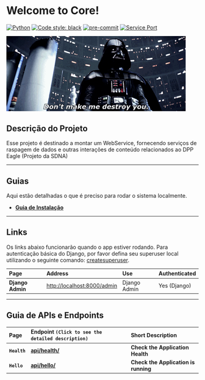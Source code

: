 <!--
    helpers -> funções onde não existe uso de serviço externo (Validação de CNPJ, Alguma regex ou algo do tipo)
    services -> Pasta onde as requests são feitas (Uma função onde recebe os parametros e faz a request para o local desejado)
    tools -> Faz o consumo dos services. Salva dados dentro das tabela. Trata os dados da ViewSet juntamente com o DB.
    assets -> Quando só a tool não for organização suficiente deve-se usar essa pasta ou criá-la
-->

# Welcome to Core!
[![Python](https://img.shields.io/badge/python-3.10-green)](https://www.python.org)
[![Code style: black](https://img.shields.io/badge/code%20style-black-000000.svg)](https://github.com/psf/black)
[![pre-commit](https://img.shields.io/badge/pre--commit-enabled-brightgreen?logo=pre-commit&logoColor=white)](https://github.com/pre-commit/pre-commit)
[![Service Port](https://img.shields.io/badge/Port-8000-yellow)]()

<p align="left">
    <img width=470 src="docs/images/darth-vader.gif">
</p>

## **Descrição do Projeto**
>
Esse projeto é destinado a montar um WebService, fornecendo serviços de raspagem de dados e outras interações de conteúdo relacionados ao DPP Eagle (Projeto da SDNA)
>

-------------------------------------------------------------------------------------------------------------------------------
## **Guias**
Aqui estão detalhadas o que é preciso para rodar o sistema localmente.

* **[Guia de Instalação](docs/readme/INSTALL.md)**
<!-- * **[Developing Guide](docs/readme/DEVELOP.md)**
* **[Deployment Guide](docs/readme/DEPLOY.md)**
* **[Postman Collection](docs/postman/postman_collection.json)** -->

-------------------------------------------------------------------------------------------------------------------------------
## **Links**

Os links abaixo funcionarão quando o app estiver rodando. Para autenticação básica do Django, por favor defina seu superuser local utilizando o seguinte comando: 
[createsuperuser](https://docs.djangoproject.com/en/2.2/intro/tutorial02/).

| Page                | Address                                                                                                                                  | Use                         | Authenticated |
|:--------------------|:-----------------------------------------------------------------------------------------------------------------------------------------|:----------------------------|:--------------|
| **Django Admin**        | [http://localhost:8000/admin](http://localhost:8000/admin)           | Django Admin                | Yes (Django)  |


-------------------------------------------------------------------------------------------------------------------------------
## **Guia de APIs e Endpoints**
| Page                | Endpoint `(Click to see the detailed description)`           | Short Description |
|:--------------------|:-----------------------------------|:--------------|
| **`Health`**         | **[api/health/](docs/routes_map/core/health/api_health.md)** | **Check the Application Health**  |
| **`Hello`**         | **[api/hello/](docs/routes_map/core/health/api_health.md)** | **Check the Application is running**  |
